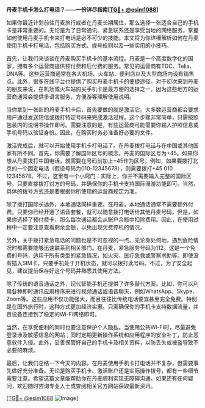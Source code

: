 **丹麦手机卡怎么打电话？——一份详尽指南[[TG💪+ @esim1088](https://t.me/s/esim1088)]**

如果你最近计划前往丹麦旅行或者在丹麦长期居住，那么选择一张适合自己的手机卡是非常重要的。无论是为了日常通讯、紧急联系还是享受当地的网络服务，掌握如何使用丹麦手机卡来打电话是必不可少的技能。本文将为你详细解析如何在丹麦使用手机卡打电话，包括购买方式、拨号规则以及一些实用的小技巧。

首先，让我们来谈谈在丹麦购买手机卡的基本流程。丹麦是一个高度数字化的国家，拥有多个运营商提供预付费和后付费的服务。常见的运营商有TDC、Telia、DNA等。这些运营商通常在各大机场、火车站、便利店以及大型商场内设有销售点。此外，很多在线平台也提供了购买丹麦手机卡的便捷途径。对于初次来到丹麦的朋友来说，在机场或火车站购买手机卡是最方便的选择之一，因为这些地方的运营商通常会提供多语言服务，方便游客理解使用说明。

当你拿到一张新的丹麦手机卡后，首先要做的就是激活它。大多数运营商都会要求用户通过发送短信或拨打特定号码来完成激活过程。这个步骤非常简单，只需按照包装内的说明书操作即可。需要注意的是，有些运营商可能需要你输入护照信息或手机号码以验证身份。因此，在购买时务必准备好必要的文件。

激活完成后，就可以开始使用手机卡打电话了。在丹麦拨打电话与在中国或其他国家有所不同。首先，你需要了解国际区号的概念。丹麦的国际区号为+45。如果你想从丹麦拨打中国电话，就需要在号码前加上+45作为区号。例如，如果要拨打北京的一个固定电话（假设号码为010-12345678），则需要拨打+45 010 12345678。不过，这里有一个小窍门：实际上，你并不需要输入完整的国际区号。只要直接拨打对方的号码，并确保你的手机卡支持国际漫游功能即可。当然，具体的拨号方式还是要根据你所使用的运营商规定为准。

除了拨打国际长途外，本地通话同样重要。在丹麦，本地通话通常不需要额外付费。只要你已经开通了语音套餐，就可以随意拨打电话给其他丹麦号码。但是，如果你选择了预付费卡，那么每次通话都会从账户余额中扣除费用。因此，在使用过程中一定要注意查看剩余金额，以免出现欠费停机的情况。

另外，关于拨打紧急电话的问题也是不可忽视的一点。无论身处何地，遇到危险情况时都需要能够迅速联系到相关部门。在丹麦，紧急服务号码为112。这是一个免费的号码，适用于所有类型的紧急情况，如火灾、医疗急救或警察求助等。即使没有插入SIM卡，只要手机处于开机状态，就可以拨打此号码。不过，为了安全起见，建议提前保存好这个号码并熟悉其使用方法。

除了传统的语音通话之外，现代智能手机还提供了许多替代方案。比如，你可以利用各种即时通讯应用程序来进行视频通话或语音聊天，例如WhatsApp、Skype、Zoom等。这些应用不仅功能强大，而且往往比传统电话便宜甚至完全免费。特别是在国外旅行时，这种方式更加经济实惠。只需确保你的手机卡支持数据流量，并且设备连接到了稳定的Wi-Fi网络即可。

当然，在享受便利的同时也要注意保护个人隐私。当使用公共Wi-Fi时，尽量避免登录涉及敏感信息的网站；同时定期更新操作系统和应用程序的安全补丁，防止恶意软件入侵。此外，妥善保管好自己的手机卡及相关资料，以防丢失或被盗导致不必要的麻烦。

最后，让我们总结一下今天的内容。在丹麦使用手机卡打电话并不复杂，但需要事先做好充分准备。无论是购买手机卡、激活账户还是实际操作拨号，都有一些细节需要注意。希望这篇文章能帮助你在丹麦顺利实现无障碍沟通。如果还有任何疑问，欢迎随时咨询专业人士或查阅相关官方网站获取最新资讯。

[[TG💪+ @esim1088](https://t.me/s/esim1088) ![Image](https://i.postimg.cc/4NQfJmqS/Snipaste-2025-05-13-00-14-12.png)]